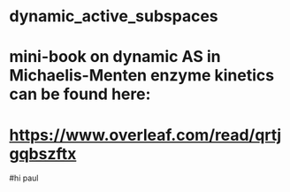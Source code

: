 # dynamic_active_subspaces

# mini-book on dynamic AS in Michaelis-Menten enzyme kinetics can be found here:
# https://www.overleaf.com/read/qrtjgqbszftx

#hi paul